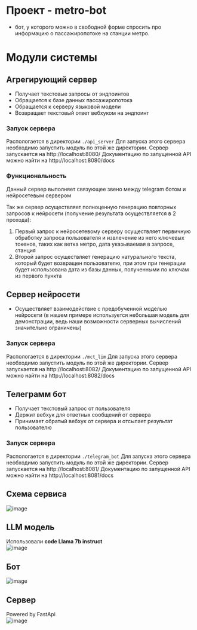 # Проект - metro-bot
* бот, у которого можно в свободной форме спросить про информацию о пассажиропотоке на станции метро.

# Модули системы

## Агрегирующий сервер

* Получает текстовые запросы от эндпоинтов
* Обращается к базе данных пассажиропотока
* Обращается к серверу языковой модели
* Возвращает текстовый ответ вебхуком на эндпоинт

### Запуск сервера
Распологается в директории `./api_server`
Для запуска этого сервера необходимо запустить модуль по этой же директории. Cервер запускается на http://localhost:8080/
Документацию по запущенной API можно найти на http://localhost:8080/docs

### Функциональность
Данный сервер выполняет связующее звено между telegram ботом и нейросетевым сервером

Так же сервер осуществляет полноценную генерацию повторных запросов к нейросети (получение результата осуществляется в 2 прохода):
1. Первый запрос к нейросетевому серверу осуществляет первичную обработку запроса пользователя и извлечение из него ключевых токенов, таких как ветка метро, дата указываемая в запросе, станция
2. Второй запрос осуществляет генерацию натурального текста, который будет возвращен пользователю, при этом при генерации будет использована дата из базы данных, полученными по ключам из первого пункта


## Сервер нейросети

* Осуществляет взаимодействие с предобученной моделью нейросети (в нашем примере используется небольшая модель для демонстрации, ведь наши возможности серверных вычислений значительно ограничены)
### Запуск сервера
Распологается в директории `./mct_lim`
Для запуска этого сервера необходимо запустить модуль по этой же директории. Cервер запускается на http://localhost:8082/
Документацию по запущенной API можно найти на http://localhost:8082/docs

## Телеграмм бот

* Получает текстовый запрос от пользователя
* Держит вебхук для ответных сообщений от сервера
* Принимает обратый вебхук от сервера и отсылает результат пользователю

### Запуск сервера
Распологается в директории `./telegram_bot`
Для запуска этого сервера необходимо запустить модуль по этой же директории. Cервер запускается на http://localhost:8081/
Документацию по запущенной API можно найти на http://localhost:8081/docs


## Схема сервиса
![image](https://github.com/Ksenob1te/mdliv-nuclearhack/assets/54020145/8540d093-6628-46e1-a1b0-d8a5a7e9e86d)

## LLM модель
Использовали **code Llama 7b instruct**  
![image](https://github.com/Ksenob1te/mdliv-nuclearhack/assets/54020145/cada1ee1-3753-4280-91ad-cbced0c6424c)

## Бот 
![image](https://github.com/Ksenob1te/mdliv-nuclearhack/assets/54020145/3f6d59d4-afed-4df9-bcf8-8b8d183253fc)

## Сервер
Powered by FastApi  
![image](https://github.com/Ksenob1te/mdliv-nuclearhack/assets/54020145/510405ec-ae8f-4cb7-bce7-92deb6604509)
